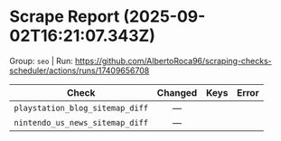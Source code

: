 # Scrape Report (2025-09-02T16:21:07.343Z)

Group: `seo`  |  Run: https://github.com/AlbertoRoca96/scraping-checks-scheduler/actions/runs/17409656708

| Check | Changed | Keys | Error |
|---|:---:|:--|:--|
| `playstation_blog_sitemap_diff` | — |  |  |
| `nintendo_us_news_sitemap_diff` | — |  |  |
